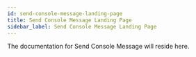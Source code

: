 ```yaml
---
id: send-console-message-landing-page
title: Send Console Message Landing Page
sidebar_label: Send Console Message Landing Page
---
```


<!-- No hace falta poner el titulo aca, porque automaticamente se incluye. -->

The documentation for Send Console Message will reside here.
